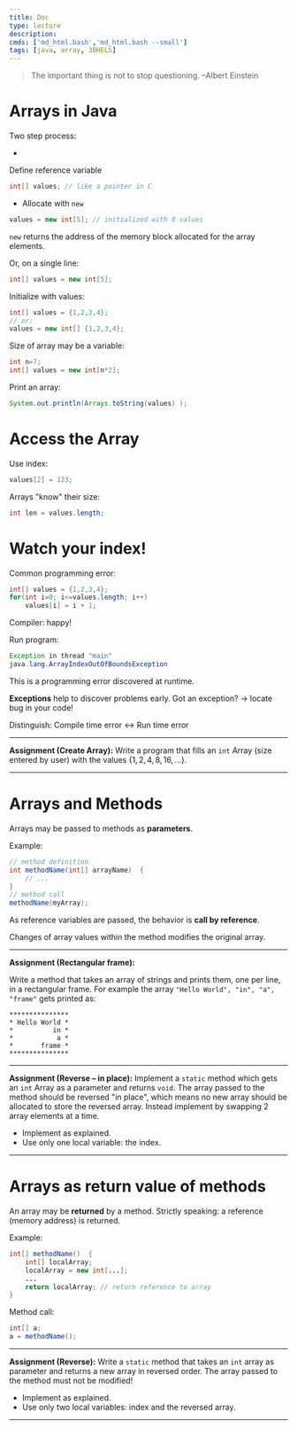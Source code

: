 ```yaml
---
title: Doc
type: lecture
description: 
cmds: ['md_html.bash','md_html.bash --small']
tags: [java, array, 3BHELS]
---
```


> The important thing is not to stop questioning. –Albert Einstein

# Arrays in Java
Two step process:


- 
Define reference variable
```java
int[] values; // like a pointer in C
```
- Allocate with `new`

```java
values = new int[5]; // initialized with 0 values
```

`new` returns the address of the memory block allocated for the array elements.

Or, on a single line:
```java
int[] values = new int[5];
```

Initialize with values:
```java
int[] values = {1,2,3,4};  
// or:
values = new int[] {1,2,3,4};
```


Size of array may be a variable:
```java
int n=7;
int[] values = new int[n*2];
```



Print an array:
```java
System.out.println(Arrays.toString(values) );
```



# Access the Array

Use index:
```java
values[2] = 123;
```

Arrays "know" their size:
```java
int len = values.length;
```




# Watch your index!
Common programming error:
```java
int[] values = {1,2,3,4};
for(int i=0; i<=values.length; i++)
    values[i] = i + 1;
```


Compiler: happy!

Run program:
```java
Exception in thread "main" 
java.lang.ArrayIndexOutOfBoundsException
```

This is a programming error discovered at runtime.

**Exceptions** help to discover problems early. Got an exception? $\longrightarrow$ locate bug in your code!

Distinguish: Compile time error $\longleftrightarrow$ Run time error



---

**Assignment (Create Array):**
Write a program that fills an `int` Array (size entered by user) with the values $\{1,2,4,8,16,...\}$.

---





# Arrays and Methods


Arrays may be passed to methods as **parameters**.

Example:
```java
// method definition
int methodName(int[] arrayName)  {
    // ...
}
// method call
methodName(myArray);
```


As reference variables are passed, the behavior is **call by reference**.

Changes of array values within the method modifies the original array.



---

**Assignment (Rectangular frame):**

Write a method that takes an array of strings and prints them, one per line, in a rectangular frame. For example the array `"Hello World", "in", "a", "frame"` gets printed as:

```
***************
* Hello World *
*          in *
*           a *
*       frame *
***************
```



---

**Assignment (Reverse – in place):**
Implement a `static` method which gets an `int` Array as a parameter and returns `void`. The array passed to the method should be reversed "in place", which means no new array should be allocated to store the reversed array. Instead implement by swapping 2 array elements at a time.

- Implement as explained.
- Use only one local variable: the index.

---




# Arrays as return value of methods
An array may be **returned** by a method. Strictly speaking: a reference (memory address) is returned.

Example:
```java
int[] methodName()  {
    int[] localArray;
    localArray = new int[...];
    ...
    return localArray; // return reference to array
}
```

Method call:
```java
int[] a;
a = methodName();
```



---

**Assignment (Reverse):**
Write a `static` method that takes an `int` array as parameter and returns a new array in reversed order. The array passed to the method must not be modified!

- Implement as explained.
- Use only two local variables: index and the reversed array.

---










